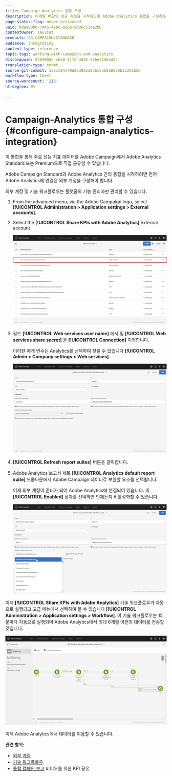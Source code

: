 ```yaml
---
title: Campaign-Analytics 통합 구성
description: 이메일 배달의 성공 측정을 시작하도록 Adobe Analytics 통합을 구성하는 방법을 알아봅니다.
page-status-flag: never-activated
uuid: bdaa00b0-7445-469c-8268-9d06c53ce2b0
contentOwner: sauviat
products: SG_CAMPAIGN/STANDARD
audience: integrating
content-type: reference
topic-tags: working-with-campaign-and-analytics
discoiquuid: 92b9004c-cba0-41fd-a035-32bee1d6a42c
translation-type: tm+mt
source-git-commit: 1321c84c49de6d9a318bbc5bb8a0e28b332d2b5d
workflow-type: tm+mt
source-wordcount: '216'
ht-degree: 9%

---
```



# Campaign-Analytics 통합 구성{#configure-campaign-analytics-integration}

이 통합을 통해 주요 성능 지표 데이터를 Adobe Campaign에서 Adobe Analytics Standard 또는 Premium으로 직접 공유할 수 있습니다.

Adobe Campaign Standard과 Adobe Analytics 간의 통합을 시작하려면 먼저 Adobe Analytics에 연결된 외부 계정을 구성해야 합니다.

외부 계정 및 기술 워크플로우는 플랫폼의 기능 관리자만 관리할 수 있습니다.

1. From the advanced menu, via the Adobe Campaign logo, select **[!UICONTROL Administration > Application settings > External accounts]**.
1. Select the **[!UICONTROL Share KPIs with Adobe Analytics]** external account.

   ![](assets/analytics_2.png)

1. 필드 **[!UICONTROL Web services user name]** 에서 및 **[!UICONTROL Web services share secret]** 을 **[!UICONTROL Connection]** 지정합니다.

   이러한 매개 변수는 Analytics를 선택하여 찾을 수 있습니다 **[!UICONTROL Admin > Company settings > Web services]**.

   ![](assets/analytics_1.png)

1. **[!UICONTROL Refresh report suites]** 버튼을 클릭합니다.
1. Adobe Analytics 보고서 세트 **[!UICONTROL Analytics default report suite]** 드롭다운에서 Adobe Campaign 데이터로 보완할 요소를 선택합니다.

   이제 외부 계정이 준비가 되어 Adobe Analytics에 연결되어 있습니다. 이 **[!UICONTROL Enabled]** 상자를 선택하면 언제든지 비활성화할 수 있습니다.

   ![](assets/analytics.png)

이제 **[!UICONTROL Share KPIs with Adobe Analytics]** 기술 워크플로우가 자동으로 실행되고 고급 메뉴에서 선택하여 볼 수 있습니다 **[!UICONTROL Administration > Application settings > Workflow]**. 이 기술 워크플로우는 15분마다 자동으로 실행되며 Adobe Analytics에서 최대 6개월 이전의 데이터를 전송할 것입니다.

![](assets/analytics_3.png)

이제 Adobe Analytics에서 데이터를 이용할 수 있습니다.

**관련 항목:**

* [외부 계정](../../administration/using/external-accounts.md)
* [기술 워크플로우](../../administration/using/technical-workflows.md)
* [통합 캠페인 보고](https://helpx.adobe.com/marketing-cloud/how-to/email-marketing.html) 비디오를 위한 KPI 공유

